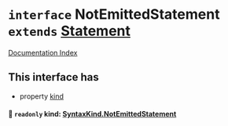 # `interface` NotEmittedStatement `extends` [Statement](../private.interface.Statement/README.md)

[Documentation Index](../README.md)

## This interface has

- property [kind](#-readonly-kind-syntaxkindnotemittedstatement)


#### 📄 `readonly` kind: [SyntaxKind.NotEmittedStatement](../private.enum.SyntaxKind/README.md#notemittedstatement--353)



